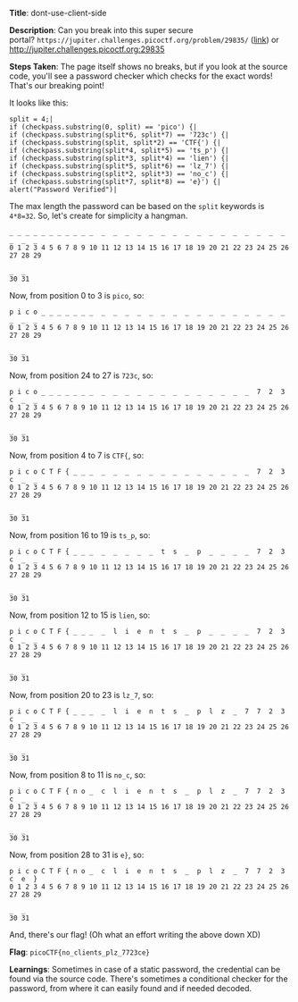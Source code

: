 
**Title**: dont-use-client-side

**Description**:
Can you break into this super secure portal? `https://jupiter.challenges.picoctf.org/problem/29835/` ([link](https://jupiter.challenges.picoctf.org/problem/29835/)) or http://jupiter.challenges.picoctf.org:29835


**Steps Taken**:
The page itself shows no breaks, but if you look at the source code, you'll see a password checker which checks for the exact words! That's our breaking point!

It looks like this:
```
split = 4;|
if (checkpass.substring(0, split) == 'pico') {|
if (checkpass.substring(split*6, split*7) == '723c') {|
if (checkpass.substring(split, split*2) == 'CTF{') {|
if (checkpass.substring(split*4, split*5) == 'ts_p') {|
if (checkpass.substring(split*3, split*4) == 'lien') {|
if (checkpass.substring(split*5, split*6) == 'lz_7') {|
if (checkpass.substring(split*2, split*3) == 'no_c') {|
if (checkpass.substring(split*7, split*8) == 'e}') {|
alert("Password Verified")|
```

The max length the password can be based on the `split` keywords is `4*8=32`.
So, let's create for simplicity a hangman.

```
_ _ _ _ _ _ _ _ _ _ _  _  _  _  _  _  _  _  _  _  _  _  _  _  _  _  _  _  _  _ 
0 1 2 3 4 5 6 7 8 9 10 11 12 13 14 15 16 17 18 19 20 21 22 23 24 25 26 27 28 29

_  _ 
30 31
```

Now, from position 0 to 3 is `pico`, so:
```
p i c o _ _ _ _ _ _ _  _  _  _  _  _  _  _  _  _  _  _  _  _  _  _  _  _  _  _ 
0 1 2 3 4 5 6 7 8 9 10 11 12 13 14 15 16 17 18 19 20 21 22 23 24 25 26 27 28 29

_  _ 
30 31
```

Now, from position 24 to 27 is `723c`, so:
```
p i c o _ _ _ _ _ _ _  _  _  _  _  _  _  _  _  _  _  _  _  _  7  2  3  c  _  _ 
0 1 2 3 4 5 6 7 8 9 10 11 12 13 14 15 16 17 18 19 20 21 22 23 24 25 26 27 28 29

_  _ 
30 31
```

Now, from position 4 to 7 is `CTF{`, so:
```
p i c o C T F { _ _ _  _  _  _  _  _  _  _  _  _  _  _  _  _  7  2  3  c  _  _ 
0 1 2 3 4 5 6 7 8 9 10 11 12 13 14 15 16 17 18 19 20 21 22 23 24 25 26 27 28 29

_  _ 
30 31
```

Now, from position 16 to 19 is `ts_p`, so:
```
p i c o C T F { _ _ _  _  _  _  _  _  t  s  _  p  _  _  _  _  7  2  3  c  _  _ 
0 1 2 3 4 5 6 7 8 9 10 11 12 13 14 15 16 17 18 19 20 21 22 23 24 25 26 27 28 29

_  _ 
30 31
```

Now, from position 12 to 15 is `lien`, so:
```
p i c o C T F { _ _ _  _  l  i  e  n  t  s  _  p  _  _  _  _  7  2  3  c  _  _ 
0 1 2 3 4 5 6 7 8 9 10 11 12 13 14 15 16 17 18 19 20 21 22 23 24 25 26 27 28 29

_  _ 
30 31
```

Now, from position 20 to 23 is `lz_7`, so:
```
p i c o C T F { _ _ _  _  l  i  e  n  t  s  _  p  l  z  _  7  7  2  3  c  _  _ 
0 1 2 3 4 5 6 7 8 9 10 11 12 13 14 15 16 17 18 19 20 21 22 23 24 25 26 27 28 29

_  _ 
30 31
```

Now, from position 8 to 11 is `no_c`, so:
```
p i c o C T F { n o _  c  l  i  e  n  t  s  _  p  l  z  _  7  7  2  3  c  _  _ 
0 1 2 3 4 5 6 7 8 9 10 11 12 13 14 15 16 17 18 19 20 21 22 23 24 25 26 27 28 29

_  _ 
30 31
```

Now, from position 28 to 31 is `e}`, so:
```
p i c o C T F { n o _  c  l  i  e  n  t  s  _  p  l  z  _  7  7  2  3  c  e  } 
0 1 2 3 4 5 6 7 8 9 10 11 12 13 14 15 16 17 18 19 20 21 22 23 24 25 26 27 28 29

_  _ 
30 31
```

And, there's our flag! (Oh what an effort writing the above down XD)

**Flag**: `picoCTF{no_clients_plz_7723ce}`

**Learnings**:
Sometimes in case of a static password, the credential can be found via the source code.
There's sometimes a conditional checker for the password, from where it can easily found and if needed decoded.